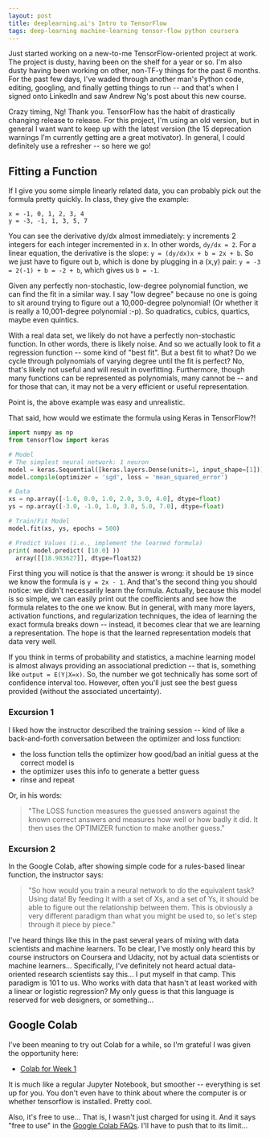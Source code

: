 ```yaml
---
layout: post
title: deeplearning.ai's Intro to TensorFlow
tags: deep-learning machine-learning tensor-flow python coursera
---
```


Just started working on a new-to-me TensorFlow-oriented project at work.  The project is
dusty, having been on the shelf for a year or so.  I'm also dusty having been working on
other, non-TF-y things for the past 6 months.  For the past few days, I've waded through
another man's Python code, editing, googling, and finally getting things to run -- and that's
when I signed onto LinkedIn and saw Andrew Ng's post about this new course.

Crazy timing, Ng!  Thank you.  TensorFlow has the habit of drastically changing
release to release.  For this project, I'm using an old version, but in general I want want to keep 
up with the latest version (the 15 deprecation warnings I'm currently getting are a great
motivator).  In general, I could definitely use a refresher -- so here we go!

## Fitting a Function
If I give you some simple linearly related data, you can probably pick out the formula pretty quickly.  In
class, they give the example:

```
x = -1, 0, 1, 2, 3, 4
y = -3, -1, 1, 3, 5, 7
```

You can see  the derivative dy/dx almost immediately: y increments 2 integers for each integer incremented in x. In
other words, `dy/dx = 2`.  For a linear equation, the derivative is the slope: `y = (dy/dx)x + b = 2x + b`.  So we just
have to figure out b, which is done by plugging in a (x,y) pair:  `y = -3 = 2(-1) + b = -2 + b`, which gives us
`b = -1`.  

Given any perfectly non-stochastic, low-degree polynomial function, we can find the fit in a similar way.  I say "low
degree" because no one is going to sit around trying to figure out a 10,000-degree polynomial! (Or whether it is
really a 10,001-degree polynomial :-p).  So quadratics, cubics, quartics, maybe even quintics.  

With a real data set, we likely do not have a perfectly non-stochastic function.  In other 
words, there is likely noise.  And so we actually look to fit a regression function -- some kind of "best fit". But
a best fit to what?  Do we cycle through polynomials of varying degree until the fit is perfect?  No, that's
likely not useful and will result in overfitting.  Furthermore, though many functions can be represented as polynomials, 
many cannot be -- and for those that can, it may not be a very efficient or useful representation.

Point is, the above example was easy and unrealistic.  

That said, how would we estimate the formula using Keras in TensorFlow?!


```python
import numpy as np
from tensorflow import keras

# Model
# The simplest neural network: 1 neuron
model = keras.Sequential([keras.layers.Dense(units=1, input_shape=[1])])
model.compile(optimizer = 'sgd', loss = 'mean_squared_error')

# Data
xs = np.array([-1.0, 0.0, 1.0, 2.0, 3.0, 4.0], dtype=float)
ys = np.array([-3.0, -1.0, 1.0, 3.0, 5.0, 7.0], dtype=float)

# Train/Fit Model
model.fit(xs, ys, epochs = 500)

# Predict Values (i.e., implement the learned formula)
print( model.predict( [10.0] ))
  array([[18.983627]], dtype=float32)
```

First thing you will notice is that the answer is wrong: it should be `19` since we know the
formula is `y = 2x - 1`.  And that's the second thing you should notice: we didn't necessarily 
learn the formula.  Actually, because this model is so simple, we can easily print out the
coefficients and see how the formula relates to the one we know.  But in general, with many
more layers, activation functions, and regularization techniques, the idea of learning the exact
formula breaks down -- instead, it becomes clear that we are learning a representation.  The hope is that
the learned representation models that data very well.

If you think in terms of probability and statistics, a machine learning model is almost always providing
an associational prediction -- that is, something like `output = E(Y|X=x)`.  So, the number we
got technically has some sort of confidence interval too.  However, often you'll just see the best guess
provided (without the associated uncertainty).

### Excursion 1
I liked how the instructor described the training session -- kind of like a back-and-forth conversation
between the optimizer and loss function:
* the loss function tells the optimizer how good/bad an initial guess at the correct model is
* the optimizer uses this info to generate a better guess
* rinse and repeat

Or, in his words:
> "The LOSS function measures the guessed answers against the known correct answers and measures how well or 
> how badly it did. It then uses the OPTIMIZER function to make another guess."

### Excursion 2
In the Google Colab, after showing simple code for a rules-based linear function, the instructor says:
> "So how would you train a neural network to do the equivalent task? Using data! By feeding it with a set of Xs, and a 
> set of Ys, it should be able to figure out the relationship between them. This is obviously a very different paradigm 
> than what you might be used to, so let's step through it piece by piece."

I've heard things like this in the past several years of mixing with data scientists and machine learners.  To be clear,
I've mostly only heard this by course instructors on Coursera and Udacity, not by actual data scientists or machine
learners...  Specifically, I've definitely not heard actual data-oriented 
research scientists say this... I put myself in that camp.  This paradigm is 101
to us.  Who works with data that hasn't at least worked with a linear or logistic regression?  My only guess is
that this language is reserved for web designers, or something...
  
## Google Colab
I've been meaning to try out Colab for a while, so I'm grateful I was given the opportunity here:
* [Colab for Week 1](https://colab.research.google.com/github/lmoroney/dlaicourse/blob/master/Course%201%20-%20Part%202%20-%20Lesson%202%20-%20Notebook.ipynb)

It is much like a regular Jupyter Notebook, but smoother -- everything is set up for you.  You don't even have to
think about where the computer is or whether tensorflow is installed.  Pretty cool. 

Also, it's free to use... That is, I wasn't just charged for using it.  And it says "free to use" in the 
[Google Colab FAQs](https://research.google.com/colaboratory/faq.html).  I'll have to push that to its limit...




